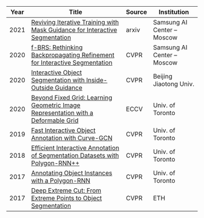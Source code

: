|Year|Title|Source|Institution|
|----|----|----|----|
|2021|[Reviving Iterative Training with Mask Guidance for Interactive Segmentation](https://arxiv.org/pdf/2102.06583.pdf)|arxiv|Samsung AI Center – Moscow|
|2020|[f-BRS: Rethinking Backpropagating Refinement for Interactive Segmentation](https://arxiv.org/pdf/2001.10331.pdf)|CVPR|Samsung AI Center – Moscow|
|2020|[Interactive Object Segmentation with Inside-Outside Guidance](https://openaccess.thecvf.com/content_CVPR_2020/papers/Zhang_Interactive_Object_Segmentation_With_Inside-Outside_Guidance_CVPR_2020_paper.pdf)|CVPR|Beijing Jiaotong Univ.|
|2020|[Beyond Fixed Grid: Learning Geometric Image Representation with a Deformable Grid](https://arxiv.org/pdf/2008.09269.pdf)|ECCV|Univ. of Toronto|
|2019|[Fast Interactive Object Annotation with Curve-GCN](https://arxiv.org/pdf/1903.06874.pdf)|CVPR|Univ. of Toronto|
|2018|[Efficient Interactive Annotation of Segmentation Datasets with Polygon-RNN++](https://arxiv.org/pdf/1803.09693.pdf)|CVPR|Univ. of Toronto|
|2017|[Annotating Object Instances with a Polygon-RNN](http://www.cs.toronto.edu/polyrnn/poly_cvpr17/polyrnn_paper.pdf)|CVPR|Univ. of Toronto|
|2017|[Deep Extreme Cut: From Extreme Points to Object Segmentation](https://arxiv.org/pdf/1711.09081.pdf)|CVPR|ETH|
